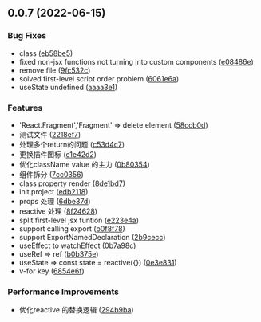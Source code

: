 ## 0.0.7 (2022-06-15)


### Bug Fixes

* class ([eb58be5](https://github.com/Ziazan/plugin-react-to-vue/commit/eb58be5ebff6a1dce35af5f5a97dab4e3c91a3e6))
* fixed non-jsx functions not turning into custom components ([e08486e](https://github.com/Ziazan/plugin-react-to-vue/commit/e08486e0d1215e17c339a888fed648ef8bfea008))
* remove file ([9fc532c](https://github.com/Ziazan/plugin-react-to-vue/commit/9fc532ce1a7c5274f941db972426e1f72ad4504d))
* solved first-level script order problem ([6061e6a](https://github.com/Ziazan/plugin-react-to-vue/commit/6061e6a35d436482f2f89bba3aa5d37a260b5dee))
* useState undefined ([aaaa3e1](https://github.com/Ziazan/plugin-react-to-vue/commit/aaaa3e1ab3dd5c5d6e28c8fd7e541f508bf1b95a))


### Features

* 'React.Fragment','Fragment' => delete element ([58ccb0d](https://github.com/Ziazan/plugin-react-to-vue/commit/58ccb0da452e2634c0a8ceb1e2831a5a355eade8))
* 测试文件 ([2218ef7](https://github.com/Ziazan/plugin-react-to-vue/commit/2218ef71d835e7d5312a0667c1704e72ee80d3f4))
* 处理多个return的问题 ([c53d4c7](https://github.com/Ziazan/plugin-react-to-vue/commit/c53d4c7f17a8c80e413eae9e756dac6477f4eeca))
* 更换插件图标 ([e1e42d2](https://github.com/Ziazan/plugin-react-to-vue/commit/e1e42d244c93f36fb55304b21e46456da21670af))
* 优化className value 的主力 ([0b80354](https://github.com/Ziazan/plugin-react-to-vue/commit/0b80354fd7f4120e2bf3c6946e6878663ee28bfd))
* 组件拆分 ([7cc0356](https://github.com/Ziazan/plugin-react-to-vue/commit/7cc03568ecf862d4bb04869a5d2beeca2dd07dcc))
* class property render ([8de1bd7](https://github.com/Ziazan/plugin-react-to-vue/commit/8de1bd7e1c97f9696989e15a941684c0d3677523))
* init project ([edb2118](https://github.com/Ziazan/plugin-react-to-vue/commit/edb211867f1b4f77fd6598608a907f6a0769b93f))
* props 处理 ([6dbe37d](https://github.com/Ziazan/plugin-react-to-vue/commit/6dbe37da361079a641fc095d69b347cdcb8fed0c))
* reactive 处理 ([8f24628](https://github.com/Ziazan/plugin-react-to-vue/commit/8f24628bfca02cda1ce201c312f4a6d0c56cdd2e))
* split first-level jsx funtion ([e223e4a](https://github.com/Ziazan/plugin-react-to-vue/commit/e223e4a20238e9a176c0139d2cd72ca1443d60d3))
* support calling export ([b0f8f78](https://github.com/Ziazan/plugin-react-to-vue/commit/b0f8f7874a4824fe0e0a11e3576ba3f967c6daa1))
* support ExportNamedDeclaration ([2b9cecc](https://github.com/Ziazan/plugin-react-to-vue/commit/2b9cecc61642487e2023c3b1465a913e6a552fa2))
* useEffect to watchEffect ([0b7a98c](https://github.com/Ziazan/plugin-react-to-vue/commit/0b7a98cb5d185ab5e026c2ecee7f9fd178d39c7e))
* useRef => ref ([b0b375e](https://github.com/Ziazan/plugin-react-to-vue/commit/b0b375e7bd4a5b85216574ebe64b0904d54476fb))
* useState => const state = reactive({}) ([0e3e831](https://github.com/Ziazan/plugin-react-to-vue/commit/0e3e83136524cdf8ce63a9d2b93c43305f275b23))
* v-for key ([6854e6f](https://github.com/Ziazan/plugin-react-to-vue/commit/6854e6fc0b652aa977e0b05e876895bad7f4ddb8))


### Performance Improvements

* 优化reactive 的替换逻辑 ([294b9ba](https://github.com/Ziazan/plugin-react-to-vue/commit/294b9ba20980309f7c844f5a7e80d78b5b2e9ceb))



